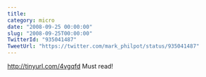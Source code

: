 ```yaml
---
title: 
category: micro
date: "2008-09-25 00:00:00"
slug: "2008-09-25T00:00:00"
TwitterId: "935041487"
TweetUrl: "https://twitter.com/mark_philpot/status/935041487"
---
```


http://tinyurl.com/4vgqfd Must read!
